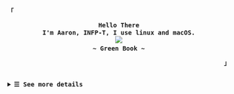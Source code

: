 <p align="left"><strong><samp>「</samp></strong></p>
  <p align="center">
    <samp>
      <b>
        Hello There
      <br>
        I'm Aaron, INFP-T, I use linux and macOS.
      </b>
      <br>
        <image src="https://readme-typing-svg.herokuapp.com?font=Signika+Negative&size=16&pause=1000&color=81A1C1&random=false&width=435&lines=The+world+is+full+of+lonely+people+afraid+to+make+the+first+move.">
      <br>
      <b>
         ~ Green Book ~
      </b>    </samp>
  </p>
<p align="right"><strong><samp>」</samp></strong></p>
<br>

<details>

<summary><samp><b>&#9776; See more details</b></samp></summary>
  </summary>

  <!-- Github Trophy -->
  <div align="center">
  <table>
  <tr>
    
  <td><a href="#--------"><img align="center" alt="GitHub Trophy" src="https://streak-stats.demolab.com?user=27Aaron&theme=nord&hide_border=true&border_radius=20&background=20212C"></a></td>
  </tr>
  </table>
  </div>

  <!-- Github Stats -->
  <div align="center">
  <table>
  <tr>
  <td><a href="#--------"><img height="137px" align="center" alt="GitHub Stats" src="https://github-readme-stats.vercel.app/api?username=27Aaron&count_private=true&show_icons=true&border_radius=20&include_all_commits=true&line_height=21&hide_border=true&bg_color=20212C&text_color=81A1C1&title_color=81A1C1&icon_color=58a6ff"/></a></td>
  <td><a href="#--------"><img height="137px" align="center" alt="Top Language" src="https://github-readme-stats.vercel.app/api/top-langs/?username=27Aaron&layout=compact&line_height=21&border_radius=20&hide_border=true&bg_color=20212C&text_color=81A1C1&title_color=81A1C1&icon_color=58a6ff"/></a></td>
  </tr>
  </table>
  </div>

  <!-- Contribution Snake -->
  <div align="center">
  <table>
  <tr>
  <td><a href="#--------"><img align="center" alt="Contribution Snake" src="./assets/snake/github-contribution-grid-snake-dark.svg"></a></td>
  </tr>
  </table>
  </div>

## Weekly Activity Summary
<!--START_SECTION:waka-->
**🐱 My GitHub Data** 

> 📦 18.5 kB Used in GitHub's Storage 
 > 
> 🚫 Not Opted to Hire
 > 
> 📜 12 Public Repositories 
 > 
> 🔑 0 Private Repositories 
 > 
**I'm an Early 🐤** 

```text
🌞 Morning                39 commits          ████░░░░░░░░░░░░░░░░░░░░░   14.34 % 
🌆 Daytime                181 commits         █████████████████░░░░░░░░   66.54 % 
🌃 Evening                43 commits          ████░░░░░░░░░░░░░░░░░░░░░   15.81 % 
🌙 Night                  9 commits           █░░░░░░░░░░░░░░░░░░░░░░░░   03.31 % 
```
📅 **I'm Most Productive on Monday** 

```text
Monday                   56 commits          █████░░░░░░░░░░░░░░░░░░░░   20.59 % 
Tuesday                  52 commits          █████░░░░░░░░░░░░░░░░░░░░   19.12 % 
Wednesday                21 commits          ██░░░░░░░░░░░░░░░░░░░░░░░   07.72 % 
Thursday                 41 commits          ████░░░░░░░░░░░░░░░░░░░░░   15.07 % 
Friday                   45 commits          ████░░░░░░░░░░░░░░░░░░░░░   16.54 % 
Saturday                 22 commits          ██░░░░░░░░░░░░░░░░░░░░░░░   08.09 % 
Sunday                   35 commits          ███░░░░░░░░░░░░░░░░░░░░░░   12.87 % 
```


📊 **This Week I Spent My Time On** 

```text
💬 Programming Languages: 
Lua                      11 hrs 55 mins      ████████████░░░░░░░░░░░░░   46.88 % 
Nix                      3 hrs 45 mins       ████░░░░░░░░░░░░░░░░░░░░░   14.79 % 
Markdown                 3 hrs 26 mins       ███░░░░░░░░░░░░░░░░░░░░░░   13.50 % 
Java                     2 hrs 17 mins       ██░░░░░░░░░░░░░░░░░░░░░░░   08.99 % 
YAML                     1 hr 16 mins        █░░░░░░░░░░░░░░░░░░░░░░░░   04.98 % 

🔥 Editors: 
VS Code                  18 hrs 50 mins      ███████████████████░░░░░░   74.02 % 
Neovim                   3 hrs 26 mins       ███░░░░░░░░░░░░░░░░░░░░░░   13.53 % 
Intellijidea             3 hrs 10 mins       ███░░░░░░░░░░░░░░░░░░░░░░   12.46 % 

💻 Operating System: 
Mac                      25 hrs 26 mins      █████████████████████████   100.00 % 
```

**I Mostly Code in Lua** 

```text
Lua                      1 repo              ██████░░░░░░░░░░░░░░░░░░░   25.00 % 
CSS                      1 repo              ██████░░░░░░░░░░░░░░░░░░░   25.00 % 
JavaScript               1 repo              ██████░░░░░░░░░░░░░░░░░░░   25.00 % 
Nix                      1 repo              ██████░░░░░░░░░░░░░░░░░░░   25.00 % 
```



**Timeline**

![Lines of Code chart](https://raw.githubusercontent.com/27Aaron/27Aaron/main/assets/bar_graph.png)


<!--END_SECTION:waka-->

  </details>
  </div>
  
</details>